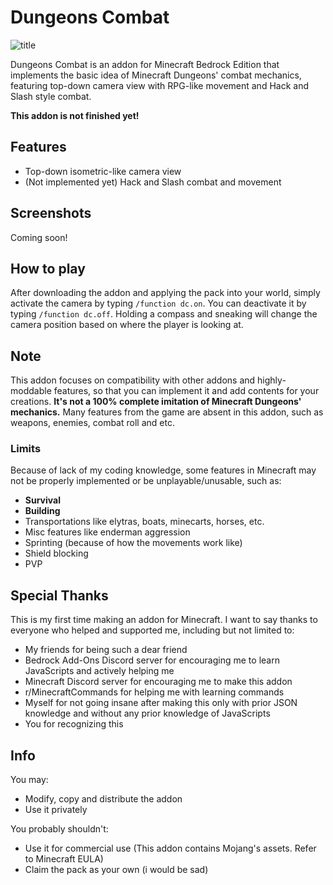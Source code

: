 # Dungeons Combat

![title](https://github.com/AnotherSeawhite/dungeonscombat/assets/52661206/1d4bd4b6-221b-455d-827d-eeea562ad5db)


Dungeons Combat is an addon for Minecraft Bedrock Edition that implements the basic idea of Minecraft Dungeons' combat mechanics, featuring top-down camera view with RPG-like movement and Hack and Slash style combat.

**This addon is not finished yet!**

## Features
- Top-down isometric-like camera view
- (Not implemented yet) Hack and Slash combat and movement

## Screenshots
Coming soon!

## How to play
After downloading the addon and applying the pack into your world, simply activate the camera by typing `/function dc.on`. You can deactivate it by typing `/function dc.off`.
Holding a compass and sneaking will change the camera position based on where the player is looking at.

## Note
This addon focuses on compatibility with other addons and highly-moddable features, so that you can implement it and add contents for your creations. **It's not a 100% complete imitation of Minecraft Dungeons' mechanics.** Many features from the game are absent in this addon, such as weapons, enemies, combat roll and etc. 

### Limits
Because of lack of my coding knowledge, some features in Minecraft may not be properly implemented or be unplayable/unusable, such as:
- **Survival**
- **Building**
- Transportations like elytras, boats, minecarts, horses, etc.
- Misc features like enderman aggression
- Sprinting (because of how the movements work like)
- Shield blocking
- PVP

## Special Thanks
This is my first time making an addon for Minecraft. I want to say thanks to everyone who helped and supported me, including but not limited to:
- My friends for being such a dear friend
- Bedrock Add-Ons Discord server for encouraging me to learn JavaScripts and actively helping me
- Minecraft Discord server for encouraging me to make this addon 
- r/MinecraftCommands for helping me with learning commands
- Myself for not going insane after making this only with prior JSON knowledge and without any prior knowledge of JavaScripts
- You for recognizing this

## Info
You may:
- Modify, copy and distribute the addon
- Use it privately
  
You probably shouldn't:
- Use it for commercial use (This addon contains Mojang's assets. Refer to Minecraft EULA)
- Claim the pack as your own (i would be sad)
